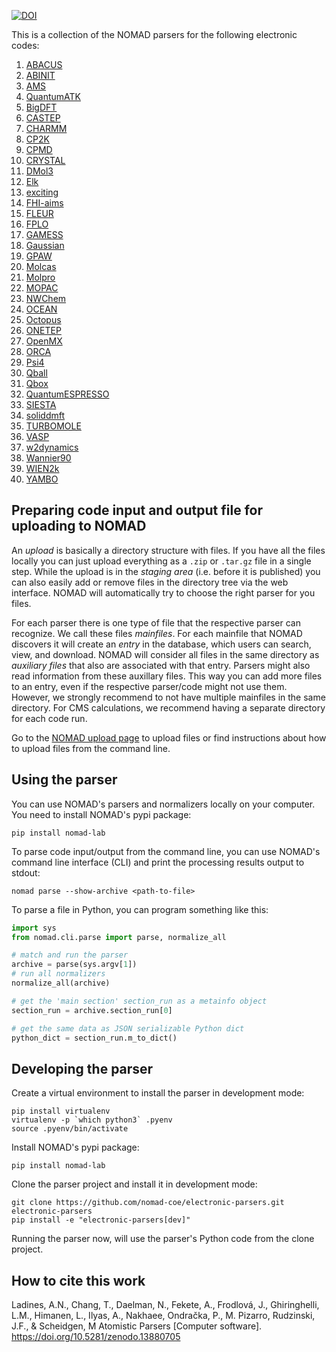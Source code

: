[![DOI](https://zenodo.org/badge/461046670.svg)](https://zenodo.org/badge/latestdoi/461046670)

This is a collection of the NOMAD parsers for the following electronic codes:

1. [ABACUS](http://abacus.ustc.edu.cn/)
2. [ABINIT](https://www.abinit.org/)
3. [AMS](https://www.scm.com)
4. [QuantumATK](https://www.synopsys.com/silicon/quantumatk.html)
5. [BigDFT](http://bigdft.org/)
6. [CASTEP](http://www.castep.org/)
7. [CHARMM](https://www.charmm.org)
8. [CP2K](https://www.cp2k.org/)
9. [CPMD](https://www.cpmd.org/)
10. [CRYSTAL](https://www.crystal.unito.it/)
11. [DMol3](http://dmol3.web.psi.ch/)
12. [Elk](http://elk.sourceforge.net/)
13. [exciting](http://exciting-code.org/)
14. [FHI-aims](https://aimsclub.fhi-berlin.mpg.de/)
15. [FLEUR](https://www.flapw.de/)
16. [FPLO](https://www.fplo.de/)
17. [GAMESS](https://www.msg.chem.iastate.edu/)
18. [Gaussian](http://gaussian.com)
19. [GPAW](https://wiki.fysik.dtu.dk/gpaw/)
20. [Molcas](http://molcas.org/)
21. [Molpro](https://www.molpro.net/)
22. [MOPAC](http://openmopac.net/)
23. [NWChem](https://nwchemgit.github.io/)
24. [OCEAN](https://feff.phys.washington.edu/OCEAN/index.html)
25. [Octopus](https://octopus-code.org/)
26. [ONETEP](https://www.onetep.org/)
27. [OpenMX](http://www.openmx-square.org/)
28. [ORCA](https://www.faccts.de/orca/)
29. [Psi4](https://psicode.org/)
30. [Qball](https://github.com/LLNL/qball)
31. [Qbox](http://qboxcode.org/)
32. [QuantumESPRESSO](http://www.quantum-espresso.org/)
33. [SIESTA](https://siesta-project.org/siesta)
34. [soliddmft](https://github.com/TRIQS/solid_dmft)
35. [TURBOMOLE](https://www.turbomole.org/)
36. [VASP](https://www.vasp.at/)
37. [w2dynamics](https://github.com/w2dynamics/w2dynamics)
38. [Wannier90](http://www.wannier.org/)
39. [WIEN2k](http://www.wien2k.at/)
40. [YAMBO](https://www.yambo-code.org/)

## Preparing code input and output file for uploading to NOMAD

An *upload* is basically a directory structure with files. If you have all the files locally
you can just upload everything as a `.zip` or `.tar.gz` file in a single step. While the upload is
in the *staging area* (i.e. before it is published) you can also easily add or remove files in the
directory tree via the web interface. NOMAD will automatically try to choose the right parser
for you files.

For each parser there is one type of file that the respective parser can recognize. We call
these files *mainfiles*. For each mainfile that NOMAD discovers it will create an *entry*
in the database, which users can search, view, and download. NOMAD will consider all files
in the same directory as *auxiliary files* that also are associated with that entry. Parsers
might also read information from these auxillary files. This way you can add more files
to an entry, even if the respective parser/code might not use them. However, we strongly
recommend to not have multiple mainfiles in the same directory. For CMS calculations, we
recommend having a separate directory for each code run.

Go to the [NOMAD upload page](https://nomad-lab.eu/prod/rae/gui/uploads) to upload files
or find instructions about how to upload files from the command line.

## Using the parser

You can use NOMAD's parsers and normalizers locally on your computer. You need to install
NOMAD's pypi package:

```
pip install nomad-lab
```

To parse code input/output from the command line, you can use NOMAD's command line
interface (CLI) and print the processing results output to stdout:

```
nomad parse --show-archive <path-to-file>
```

To parse a file in Python, you can program something like this:

```python
import sys
from nomad.cli.parse import parse, normalize_all

# match and run the parser
archive = parse(sys.argv[1])
# run all normalizers
normalize_all(archive)

# get the 'main section' section_run as a metainfo object
section_run = archive.section_run[0]

# get the same data as JSON serializable Python dict
python_dict = section_run.m_to_dict()
```

## Developing the parser

Create a virtual environment to install the parser in development mode:

```
pip install virtualenv
virtualenv -p `which python3` .pyenv
source .pyenv/bin/activate
```

Install NOMAD's pypi package:

```
pip install nomad-lab
```

Clone the parser project and install it in development mode:

```
git clone https://github.com/nomad-coe/electronic-parsers.git electronic-parsers
pip install -e "electronic-parsers[dev]"
```

Running the parser now, will use the parser's Python code from the clone project.

## How to cite this work
Ladines, A.N., Chang, T., Daelman, N., Fekete, A., Frodlová, J., Ghiringhelli, L.M., Himanen, L., Ilyas, A., Nakhaee, Ondračka, P., M. Pizarro, Rudzinski, J.F., & Scheidgen, M Atomistic Parsers [Computer software]. https://doi.org/10.5281/zenodo.13880705
